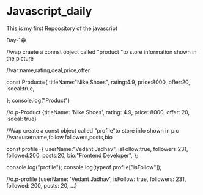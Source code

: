 # Javascript_daily
This is my first Repoository of  the javascript

Day-1😁

//wap craete a connst object called "product "to store information shown in the picture 

//var:name,rating,deal,price,offer

const Product={
    titleName:"Nike Shoes",
    rating:4.9,
    price:8000,
    offer:20,
    isdeal:true,

    
};
console.log("Product")

//o.p-Product {titleName: 'Nike Shoes', rating: 4.9, price: 8000, offer: 20, isdeal: true}


//Wap create a const object called "profile"to store info shown in pic
//var=username,follow,followers,posts,bio


const profile={
    userName:"Vedant Jadhav",
    isFollow:true,
    followers:231,
    followed:200,
    posts:20,
    bio:"Frontend Developer",
};

console.log("profile");
console.log(typeof profile["isFollow"]);

//o.p-profile {userName: 'Vedant Jadhav', isFollow: true, followers: 231, followed: 200, posts: 20, …}
